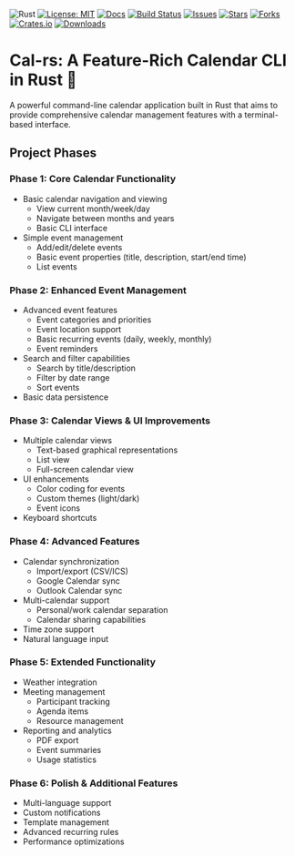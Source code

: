 ![Rust](https://img.shields.io/badge/rust-1.82%2B-orange.svg)
[![License: MIT](https://img.shields.io/badge/License-MIT-yellow.svg)](https://opensource.org/licenses/MIT)
[![Docs](https://img.shields.io/badge/docs-failing-red)](https://docs.rs/cal-rs)
[![Build Status](https://img.shields.io/badge/build-failing-red)](https://github.com/Kekmatime/cal-rs)
[![Issues](https://img.shields.io/github/issues/Kekmatime/cal-rs)](https://github.com/Kekmatime/cal-rs/issues)
[![Stars](https://img.shields.io/github/stars/Kekmatime/cal-rs)](https://github.com/Kekmatime/cal-rs/stargazers)
[![Forks](https://img.shields.io/github/forks/Kekmatime/cal-rs)](https://github.com/Kekmatime/cal-rs/network/members)
[![Crates.io](https://img.shields.io/crates/v/cal-rs)](https://crates.io/crates/cal-rs)
[![Downloads](https://img.shields.io/crates/d/cal-rs)](https://crates.io/crates/cal-rs)

# Cal-rs: A Feature-Rich Calendar CLI in Rust 🦀

A powerful command-line calendar application built in Rust that aims to provide comprehensive calendar management features with a terminal-based interface.

## Project Phases

### Phase 1: Core Calendar Functionality
- Basic calendar navigation and viewing
  - View current month/week/day
  - Navigate between months and years
  - Basic CLI interface
- Simple event management
  - Add/edit/delete events
  - Basic event properties (title, description, start/end time)
  - List events

### Phase 2: Enhanced Event Management
- Advanced event features
  - Event categories and priorities
  - Event location support
  - Basic recurring events (daily, weekly, monthly)
  - Event reminders
- Search and filter capabilities
  - Search by title/description
  - Filter by date range
  - Sort events
- Basic data persistence

### Phase 3: Calendar Views & UI Improvements
- Multiple calendar views
  - Text-based graphical representations
  - List view
  - Full-screen calendar view
- UI enhancements
  - Color coding for events
  - Custom themes (light/dark)
  - Event icons
- Keyboard shortcuts

### Phase 4: Advanced Features
- Calendar synchronization
  - Import/export (CSV/ICS)
  - Google Calendar sync
  - Outlook Calendar sync
- Multi-calendar support
  - Personal/work calendar separation
  - Calendar sharing capabilities
- Time zone support
- Natural language input

### Phase 5: Extended Functionality
- Weather integration
- Meeting management
  - Participant tracking
  - Agenda items
  - Resource management
- Reporting and analytics
  - PDF export
  - Event summaries
  - Usage statistics

### Phase 6: Polish & Additional Features
- Multi-language support
- Custom notifications
- Template management
- Advanced recurring rules
- Performance optimizations
